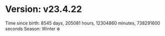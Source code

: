 # Version: v23.4.22
Time since birth: 8545 days, 205081 hours, 12304860 minutes, 738291600 seconds
Season: Winter ❄️
